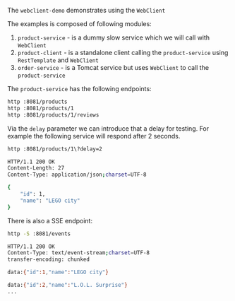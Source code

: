 The `webclient-demo` demonstrates using the `WebClient`

The examples is composed of following modules:

1. `product-service` - is a dummy slow service which we will call with `WebClient`
2. `product-client` - is a standalone client calling the `product-service` using `RestTemplate` and `WebClient`
3. `order-service` - is a Tomcat service but uses `WebClient` to call the `product-service`



The `product-service` has the following endpoints:

```bash
http :8081/products
http :8081/products/1
http :8081/products/1/reviews
```

Via the `delay` parameter we can introduce that a delay for testing. 
For example the following service will respond after 2 seconds.

```bash
http :8081/products/1\?delay=2

HTTP/1.1 200 OK
Content-Length: 27
Content-Type: application/json;charset=UTF-8

{
    "id": 1,
    "name": "LEGO city"
}
```

There is also a SSE endpoint:

```bash
http -S :8081/events

HTTP/1.1 200 OK
Content-Type: text/event-stream;charset=UTF-8
transfer-encoding: chunked

data:{"id":1,"name":"LEGO city"}

data:{"id":2,"name":"L.O.L. Surprise"}
...
```

 
 
 
 
